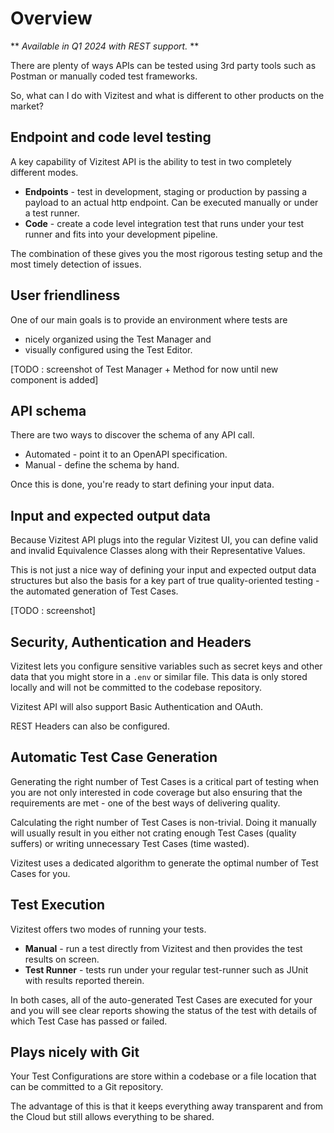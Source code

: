 # Overview
** *Available in Q1 2024 with REST support.* **

There are plenty of ways APIs can be tested using 3rd party tools such as Postman or manually coded test frameworks.

So, what can I do with Vizitest and what is different to other products on the market?

## Endpoint **and** code level testing
A key capability of Vizitest API is the ability to test in two completely different modes.

- **Endpoints** - test in development, staging or production by passing a payload to an actual http endpoint. Can be executed manually or under a test runner.
- **Code** - create a code level integration test that runs under your test runner and fits into your development pipeline.

The combination of these gives you the most rigorous testing setup and the most timely detection of issues.

## User friendliness
One of our main goals is to provide an environment where tests are 

- nicely organized using the Test Manager and 
- visually configured using the Test Editor.

[TODO : screenshot of Test Manager + Method for now until new component is added]

## API schema
There are two ways to discover the schema of any API call.

- Automated - point it to an OpenAPI specification.
- Manual - define the schema by hand.

Once this is done, you're ready to start defining your input data.

## Input and expected output data
Because Vizitest API plugs into the regular Vizitest UI, you can define valid and invalid Equivalence Classes along with their Representative Values. 

This is not just a nice way of defining your input and expected output data structures but also the basis for a key part of true quality-oriented testing - the automated generation of Test Cases.

[TODO : screenshot]

## Security, Authentication and Headers
Vizitest lets you configure sensitive variables such as secret keys and other data that you might store in a ```.env``` or similar file. This data is only stored locally and will not be committed to the codebase repository.

Vizitest API will also support Basic Authentication and OAuth.

REST Headers can also be configured.


## Automatic Test Case Generation
Generating the right number of Test Cases is a critical part of testing when you are not only interested in code coverage but also ensuring that the requirements are met - one of the best ways of delivering quality.

Calculating the right number of Test Cases is non-trivial. Doing it manually will usually result in you either not crating enough Test Cases (quality suffers) or writing unnecessary Test Cases (time wasted).

Vizitest uses a dedicated algorithm to generate the optimal number of Test Cases for you.

## Test Execution
Vizitest offers two modes of running your tests. 

- **Manual** - run a test directly from Vizitest and then provides the test results on screen.
- **Test Runner** - tests run under your regular test-runner such as JUnit with results reported therein.

In both cases, all of the auto-generated Test Cases are executed for your and you will see clear reports showing the status of the test with details of which Test Case has passed or failed.

## Plays nicely with Git
Your Test Configurations are store within a codebase or a file location that can be committed to a Git repository.

The advantage of this is that it keeps everything away transparent and from the Cloud but still allows everything to be shared.

